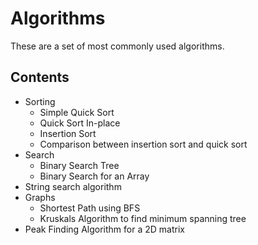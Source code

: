 # Algorithms
These are a set of most commonly used algorithms.

Contents
---------
* Sorting
   * Simple Quick Sort
   * Quick Sort In-place 
   * Insertion Sort 
   * Comparison between insertion sort and quick sort <br />
* Search
   * Binary Search Tree
   * Binary Search for an Array
* String search algorithm
* Graphs
  * Shortest Path using BFS
  * Kruskals Algorithm to find minimum spanning tree
* Peak Finding Algorithm for a 2D matrix



